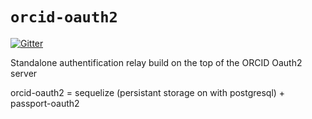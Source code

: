 # `orcid-oauth2`

[![Gitter](https://badges.gitter.im/mangal-wg/orcid-oauth2.svg)](https://gitter.im/mangal-wg/orcid-oauth2?utm_source=badge&utm_medium=badge&utm_campaign=pr-badge&utm_content=badge)



Standalone authentification relay build on the top of the ORCID Oauth2 server

orcid-oauth2 = sequelize (persistant storage on with postgresql) + passport-oauth2

